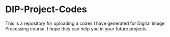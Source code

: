 # DIP-Project-Codes
This is a repository for uploading a codes I have generated for Digital Image Processing course. I hope they can help you in your future projects.
